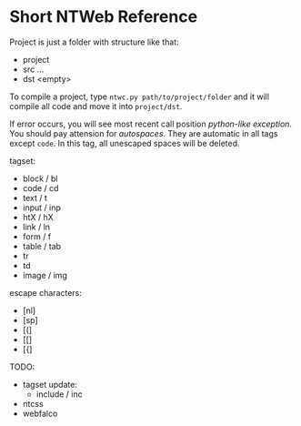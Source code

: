 # Short NTWeb Reference

Project is just a folder with structure like that:
- project
- src
...
- dst
\<empty>

To compile a project, type `ntwc.py path/to/project/folder` and it will compile all code and move it into `project/dst`.

If error occurs, you will see most recent call position _python-like exception_. You should pay attension for *autospaces*.
They are automatic in all tags except `code`. In this tag, all unescaped spaces will be deleted.

tagset:
- block / bl
- code / cd
- text / t
- input / inp
- htX / hX
- link / ln
- form / f
- table / tab
- tr
- td
- image / img

 escape characters:
-  \[nl\]
-  \[sp\]
-  \[\(\]
-  \[\[\]
-  \[\{\]

TODO:
- tagset update:
  - include / inc
- ntcss
- webfalco
